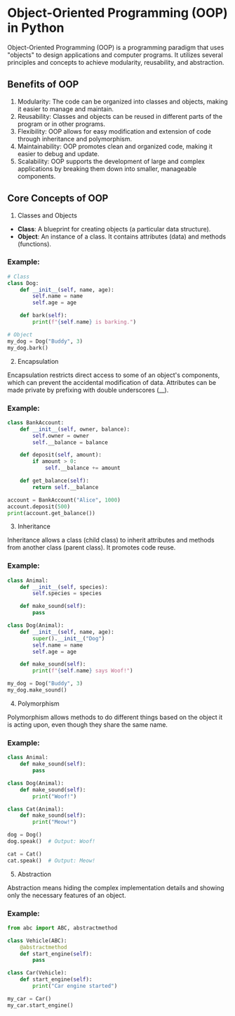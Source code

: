 # Object-Oriented Programming (OOP) in Python

Object-Oriented Programming (OOP) is a programming paradigm that uses "objects" to design applications and computer programs. It utilizes several principles and concepts to achieve modularity, reusability, and abstraction.

## Benefits of OOP

1. Modularity: The code can be organized into classes and objects, making it easier to manage and maintain.
2. Reusability: Classes and objects can be reused in different parts of the program or in other programs.
3. Flexibility: OOP allows for easy modification and extension of code through inheritance and polymorphism.
4. Maintainability: OOP promotes clean and organized code, making it easier to debug and update.
5. Scalability: OOP supports the development of large and complex applications by breaking them down into smaller, manageable components.

## Core Concepts of OOP

1. Classes and Objects

- **Class**: A blueprint for creating objects (a particular data structure).
- **Object**: An instance of a class. It contains attributes (data) and methods (functions).

### Example:
```python
# Class
class Dog:
    def __init__(self, name, age):
        self.name = name
        self.age = age

    def bark(self):
        print(f"{self.name} is barking.")

# Object
my_dog = Dog("Buddy", 3)
my_dog.bark()
```

2. Encapsulation

Encapsulation restricts direct access to some of an object's components, which can prevent the accidental modification of data. Attributes can be made private by prefixing with double underscores (__).

### Example:
```python
class BankAccount:
    def __init__(self, owner, balance):
        self.owner = owner
        self.__balance = balance

    def deposit(self, amount):
        if amount > 0:
            self.__balance += amount

    def get_balance(self):
        return self.__balance

account = BankAccount("Alice", 1000)
account.deposit(500)
print(account.get_balance())
```

3. Inheritance

Inheritance allows a class (child class) to inherit attributes and methods from another class (parent class). It promotes code reuse.

### Example:
```python
class Animal:
    def __init__(self, species):
        self.species = species

    def make_sound(self):
        pass

class Dog(Animal):
    def __init__(self, name, age):
        super().__init__("Dog")
        self.name = name
        self.age = age

    def make_sound(self):
        print(f"{self.name} says Woof!")

my_dog = Dog("Buddy", 3)
my_dog.make_sound()
```

4. Polymorphism

Polymorphism allows methods to do different things based on the object it is acting upon, even though they share the same name.

### Example:
```python
class Animal:
    def make_sound(self):
        pass

class Dog(Animal):
    def make_sound(self):
        print("Woof!")

class Cat(Animal):
    def make_sound(self):
        print("Meow!")

dog = Dog()
dog.speak()  # Output: Woof!

cat = Cat()
cat.speak()  # Output: Meow!
```

5. Abstraction

Abstraction means hiding the complex implementation details and showing only the necessary features of an object.

### Example:
```python
from abc import ABC, abstractmethod

class Vehicle(ABC):
    @abstractmethod
    def start_engine(self):
        pass

class Car(Vehicle):
    def start_engine(self):
        print("Car engine started")

my_car = Car()
my_car.start_engine()
```

